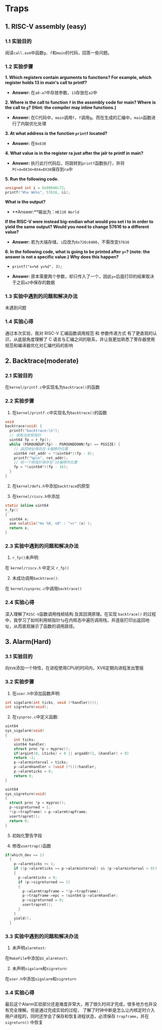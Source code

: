 # Traps

## 1. RISC-V assembly (easy)
### 1.1 实验目的

阅读`call.asm`中函数`g`、`f`和`main`的代码，回答一些问题。

### 1.2 实验步骤

**1. Which registers contain arguments to functions? For example, which register holds 13 in main's call to printf?**

- **Answer:** 在`a0-a7`中存放参数，`13`存放在`a2`中 

**2. Where is the call to function `f` in the assembly code for main? Where is the call to `g`? (Hint: the compiler may inline functions.)**

- **Answer:** 在C代码中，`main`调用`f`，`f`调用`g`。而在生成的汇编中，`main`函数进行了内联优化处理

**3. At what address is the function `printf` located?**

- **Answer:** 在`0x630`

**4. What value is in the register ra just after the jalr to printf in main?**

- **Answer:** 执行此行代码后，将跳转到`printf`函数执行，并将`PC+4=0X34+0X4=0X38`保存到`ra`中

**5. Run the following code.**
```c
unsigned int i = 0x00646c72;
printf("H%x Wo%s", 57616, &i);
```      

**What is the output?**

- **Answer:**输出为：`HE110 World`

**If the RISC-V were instead big-endian what would you set i to in order to yield the same output? Would you need to change 57616 to a different value?**

- **Answer:** 若为大端存储，`i`应改为`0x726c6400`，不需改变`57616`

**6. In the following code, what is going to be printed after `y=`? (note: the answer is not a specific value.) Why does this happen?**
- `printf("x=%d y=%d", 3);`

- **Answer:** 原本需要两个参数，却只传入了一个，因此`y=`后面打印的结果取决于之前`a2`中保存的数据 

### 1.3 实验中遇到的问题和解决办法

未遇到问题

### 1.4 实验心得

通过本次实验，我对 RISC-V 汇编函数调用规范 和 参数传递方式 有了更直观的认识，从底层角度理解了 C 语言与汇编之间的联系，并让我更加熟悉了寄存器使用规范和编译器优化对汇编代码的影响

## 2. Backtrace(moderate)
### 2.1 实验目的

在`kernel/printf.c`中实现名为`backtrace()`的函数

### 2.2 实验步骤

1. 在`kernel/printf.c`中实现名为`backtrace()`的函数
```c
void
backtrace(void) {
  printf("backtrace:\n");
  // 读取当前帧指针
  uint64 fp = r_fp();
  while (PGROUNDUP(fp) - PGROUNDDOWN(fp) == PGSIZE) {
    // 返回地址保存在-8偏移的位置
    uint64 ret_addr = *(uint64*)(fp - 8);
    printf("%p\n", ret_addr);
    // 前一个帧指针保存在-16偏移的位置
    fp = *(uint64*)(fp - 16);
  }
}
```

2. 在`kernel/defs.h`中添加`backtrace`的原型

3. 在`kernel/riscv.h`中添加
```c
static inline uint64
r_fp()
{
  uint64 x;
  asm volatile("mv %0, s0" : "=r" (x) );
  return x;
}
```

### 2.3 实验中遇到的问题和解决办法

1. `r_fp()`未声明:

在 `kernel/riscv.h` 中定义 `r_fp()`

2. 未成功调用`backtrace()`:

在 `kernel/sysproc.c`中调用`backtrace()`

### 2.4 实验心得

深入理解了` RISC-V `函数调用栈帧结构 及其回溯原理。在实现 `backtrace()` 的过程中，我学习了如何利用帧指针`fp`在内核态中遍历调用栈，并逐层打印出返回地址，从而直观展示了函数的调用路径。

## 3. Alarm(Hard)
### 3.1 实验目的

向`XV6`添加一个特性，在进程使用CPU的时间内，XV6定期向进程发出警报

### 3.2 实验步骤

1. 在`user.h`中添加函数声明:
```c
int sigalarm(int ticks, void (*handler)());
int sigreturn(void);
```

2. 在`sysproc.c`中定义函数:
```c
uint64
sys_sigalarm(void)
{
	int ticks;
	uint64 handler;
	struct proc *p = myproc();
	if(argint(0, &ticks) < 0 || argaddr(1, &handler) < 0)
	return -1;
	p->alarminterval = ticks;
	p->alarmhandler = (void (*)())handler;
	p->alarmticks = 0;
	return 0;
}

uint64
sys_sigreturn(void)
{
  struct proc *p = myproc();
  p->sigreturned = 1;
  *(p->trapframe) = p->alarmtrapframe;
  usertrapret();
  return 0;
}
```

3. 初始化警告字段

4. 修改`usertrap()`函数
```c
if(which_dev == 2)
  {
    p->alarmticks += 1;
    if ((p->alarmticks >= p->alarminterval) && (p->alarminterval > 0))
    {
      p->alarmticks = 0;
      if (p->sigreturned == 1)
      {
        p->alarmtrapframe = *(p->trapframe);
        p->trapframe->epc = (uint64)p->alarmhandler;
        p->sigreturned = 0;
        usertrapret();
      }
    }
    yield();
  }
```

### 3.3 实验中遇到的问题和解决办法

1. 未声明`alarmtest`:

在`MakeFile`中添加`$U_alarmtest\`

2. 未声明`sigalarm`和`sigreturn`:

在`user.h`中添加`sigalarm`和`sigreturn`

### 3.4 实验心得

最后这个Alarm实验部分还是难度非常大，用了很久时间才完成，很多地方也并没有完全理解。但是通过完成实验的过程，
了解了时钟中断是怎么让内核定时介入用户进程的，同时还学会了保存和恢复进程状态，必须保存 `trapframe`，并在 `sigreturn()` 中恢复